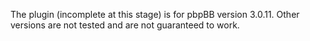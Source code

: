 The plugin (incomplete at this stage) is for pbpBB version 3.0.11. Other versions are not tested and are not guaranteed to work.
